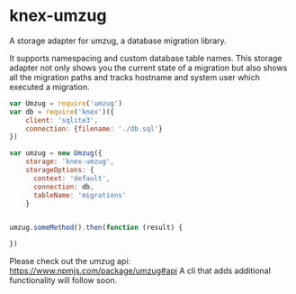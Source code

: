 # knex-umzug

A storage adapter for umzug, a database migration library.

It supports namespacing and custom database table names.
This storage adapter not only shows you the current state of a migration but also shows all the migration paths and tracks hostname and system user which executed a migration.

```js
var Umzug = require('umzug')
var db = require('knex')({
    client: 'sqlite3',
    connection: {filename: './db.sql'}
})

var umzug = new Umzug({
    storage: 'knex-umzug',
    storageOptions: {
      context: 'default',
      connection: db,
      tableName: 'migrations'
    }


umzug.someMethod().then(function (result) {

})
```

Please check out the umzug api: https://www.npmjs.com/package/umzug#api
A cli that adds additional functionality will follow soon.
